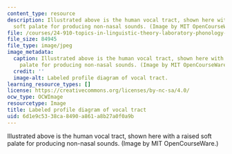 ```yaml
---
content_type: resource
description: Illustrated above is the human vocal tract, shown here with a raised
  soft palate for producing non-nasal sounds. (Image by MIT OpenCourseWare.)
file: /courses/24-910-topics-in-linguistic-theory-laboratory-phonology-spring-2007/6d1e9c5338ca8490a861a8b27a0f0a9b_24-910s07.jpg
file_size: 84945
file_type: image/jpeg
image_metadata:
  caption: Illustrated above is the human vocal tract, shown here with a raised soft
    palate for producing non-nasal sounds. (Image by MIT OpenCourseWare.)
  credit: ''
  image-alt: Labeled profile diagram of vocal tract.
learning_resource_types: []
license: https://creativecommons.org/licenses/by-nc-sa/4.0/
ocw_type: OCWImage
resourcetype: Image
title: Labeled profile diagram of vocal tract
uid: 6d1e9c53-38ca-8490-a861-a8b27a0f0a9b
---
```

Illustrated above is the human vocal tract, shown here with a raised soft palate for producing non-nasal sounds. (Image by MIT OpenCourseWare.)